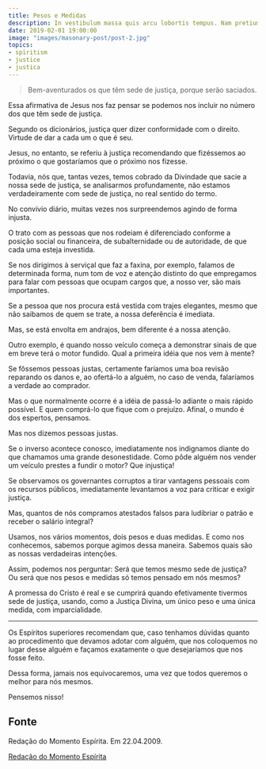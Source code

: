 ```yaml
---
title: Pesos e Medidas
description: In vestibulum massa quis arcu lobortis tempus. Nam pretium arcu in odio vulputate luctus.
date: 2019-02-01 19:00:00
image: "images/masonary-post/post-2.jpg"
topics: 
- spiritism
- justice
- justica
---
```


> Bem-aventurados os que têm sede de justiça, porque serão saciados. 

Essa afirmativa de Jesus nos faz pensar se podemos nos incluir no número dos que têm sede de justiça.

Segundo os dicionários, justiça quer dizer conformidade com o direito. Virtude de dar a cada um o que é seu.

Jesus, no entanto, se referiu à justiça recomendando que fizéssemos ao próximo o que gostaríamos que o próximo nos fizesse.

Todavia, nós que, tantas vezes, temos cobrado da Divindade que sacie a nossa sede de justiça, se analisarmos profundamente, não estamos verdadeiramente com sede de justiça, no real sentido do termo.

No convívio diário, muitas vezes nos surpreendemos agindo de forma injusta.

O trato com as pessoas que nos rodeiam é diferenciado conforme a posição social ou financeira, de subalternidade ou de autoridade, de que cada uma esteja investida.

Se nos dirigimos à serviçal que faz a faxina, por exemplo, falamos de determinada forma, num tom de voz e atenção distinto do que empregamos para falar com pessoas que ocupam cargos que, a nosso ver, são mais importantes.

Se a pessoa que nos procura está vestida com trajes elegantes, mesmo que não saibamos de quem se trate, a nossa deferência é imediata.

Mas, se está envolta em andrajos, bem diferente é a nossa atenção.

Outro exemplo, é quando nosso veículo começa a demonstrar sinais de que em breve terá o motor fundido. Qual a primeira idéia que nos vem à mente?

Se fôssemos pessoas justas, certamente faríamos uma boa revisão reparando os danos e, ao ofertá-lo a alguém, no caso de venda, falaríamos a verdade ao comprador.

Mas o que normalmente ocorre é a idéia de passá-lo adiante o mais rápido possível. E quem comprá-lo que fique com o prejuízo. Afinal, o mundo é dos espertos, pensamos.

Mas nos dizemos pessoas justas.

Se o inverso acontece conosco, imediatamente nos indignamos diante do que chamamos uma grande desonestidade. Como pôde alguém nos vender um veículo prestes a fundir o motor? Que injustiça!

Se observamos os governantes corruptos a tirar vantagens pessoais com os recursos públicos, imediatamente levantamos a voz para criticar e exigir justiça.

Mas, quantos de nós compramos atestados falsos para ludibriar o patrão e receber o salário integral?

Usamos, nos vários momentos, dois pesos e duas medidas. E como nos conhecemos, sabemos porque agimos dessa maneira. Sabemos quais são as nossas verdadeiras intenções.

Assim, podemos nos perguntar: Será que temos mesmo sede de justiça? Ou será que nos pesos e medidas só temos pensado em nós mesmos?

A promessa do Cristo é real e se cumprirá quando efetivamente tivermos sede de justiça, usando, como a Justiça Divina, um único peso e uma única medida, com imparcialidade.

*   *   *

Os Espíritos superiores recomendam que, caso tenhamos dúvidas quanto ao procedimento que devamos adotar com alguém, que nos coloquemos no lugar desse alguém e façamos exatamente o que desejaríamos que nos fosse feito.

Dessa forma, jamais nos equivocaremos, uma vez que todos queremos o melhor para nós mesmos.

Pensemos nisso!


## Fonte
Redação do Momento Espírita.
Em 22.04.2009.

[Redação do Momento Espírita](http://www.momento.com.br/pt/ler_texto.php?id=2185)

